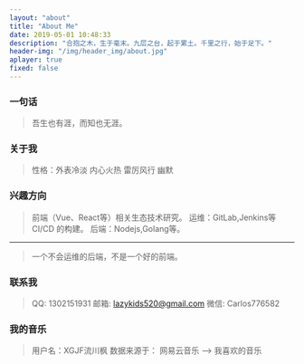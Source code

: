 ```yaml
---
layout: "about"
title: "About Me"
date: 2019-05-01 10:48:33
description: "合抱之木，生于毫末。九层之台，起于累土。千里之行，始于足下。"
header-img: "/img/header_img/about.jpg"
aplayer: true
fixed: false
---
```


### 一句话

> 吾生也有涯，而知也无涯。

### 关于我

>性格：外表冷淡 内心火热 雷厉风行 幽默

### 兴趣方向

> 前端（Vue、React等）相关生态技术研究。
> 运维：GitLab,Jenkins等CI/CD 的构建。
> 后端：Nodejs,Golang等。
---
> 一个不会运维的后端，不是一个好的前端。
### 联系我
>QQ: 1302151931
>邮箱: lazykids520@gmail.com
>微信: Carlos776582

### 我的音乐
> 用户名：XGJF流川枫
> 数据来源于： 网易云音乐 --> 我喜欢的音乐


